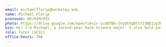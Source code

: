 ```yaml
---
email: michaelflorip@berkeley.edu
name: Michael Florip
pronouns: HE/HIM/HIS
photo: https://drive.google.com/open?id=1r-icd87BG-InyQXXqBtlVJ3NE1zy3FSA
bio: Hi! I'm Michael, a second-year Data Science major. I also hold positions as a Data Science Peer Advisor for CDSS and as a member of Data Science Society at Berkeley
role: Tutor (UCS1)
office-hours: TBA
---
```

